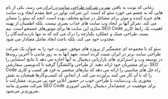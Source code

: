 زمانی که نوبت به یافتن <a href="https://codoseo.net/Web_design/best_web_design_compony">بهترین شرکت طراحی سایت در ایران <a/>می رسد، یکی از نام هایی که به چشم می خورد سئو کد است. این شرکت نوآور در خط مقدم ایجاد وب سایت های خیره کننده و موثر برای مشاغل در صنایع مختلف بوده است. آنچه کد سئو را متمایز می کند، تمرکز آنها بر ایجاد وب سایت های جذاب بصری نیست، بلکه اطمینان از بهینه سازی این سایت ها برای موتورهای جستجو است. تیم SEO Code اهمیت یک رابط کاربر پسند، طراحی شیک و عملکرد یکپارچه را درک می کند که نه تنها بازدیدکنندگان را مجذوب خود می کند، بلکه باعث ایجاد تعامل معنادار می شود.

سئو کد با مجموعه ای چشمگیر از پروژه های موفق، شهرت خود را به عنوان یک شرکت طراحی سایت برتر در ایران تثبیت کرده است. تعهد آنها به به روز ماندن با آخرین روندها در توسعه وب و استراتژی های بازاریابی دیجیتال به آنها اجازه می دهد تا نتایج استثنایی را برای مشتریان خود ارائه دهند. از طراحی واکنشگرا گرفته تا کدنویسی سفارشی، SEO Code راه حل های مناسبی را ارائه می دهد که نیازهای منحصر به فرد هر کسب و کاری را که با آن کار می کنند برآورده می کند. از آنجایی که کسب‌وکارها همچنان به نقش محوری یک وب‌سایت با طراحی خوب در حضور آنلاین خود پی می‌برند، مشارکت با شرکت معتبری مانند SEO Code برای موفقیت در چشم‌انداز دیجیتال رقابتی امروزی ضروری‌تر می‌شود.
